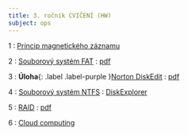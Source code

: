 ```yaml
---
title: 3. ročník CVIČENÍ (HW)
subject: ops
---
```


1
: [Princip magnetického záznamu](#)

2
: [Souborový systém FAT](#)
  : [pdf](#)

3
: **Úloha**{: .label .label-purple }[Norton DiskEdit]($)
  : [pdf](#)

4
: [Souborový systém NTFS](#)
  : [DiskExplorer](#)

5
: [RAID](#)
  : [pdf](#)

6
: [Cloud computing](#)
